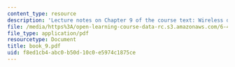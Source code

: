 ```yaml
---
content_type: resource
description: 'Lecture notes on Chapter 9 of the course text: Wireless digital communication.'
file: /media/https%3A/open-learning-course-data-rc.s3.amazonaws.com/6-450-principles-of-digital-communications-i-fall-2006/f8ed1cb4abc0b50d10c0e5974c1875ce_book_9.pdf
file_type: application/pdf
resourcetype: Document
title: book_9.pdf
uid: f8ed1cb4-abc0-b50d-10c0-e5974c1875ce
---
```

